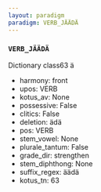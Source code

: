 ```yaml
---
layout: paradigm
paradigm: VERB_JÄÄDÄ
---
```

### ` VERB_JÄÄDÄ `

Dictionary class63 ä
* harmony: front
* upos: VERB
* kotus_av: None
* possessive: False
* clitics: False
* deletion: ädä
* pos: VERB
* stem_vowel: None
* plurale_tantum: False
* grade_dir: strengthen
* stem_diphthong: None
* suffix_regex: äädä
* kotus_tn: 63
